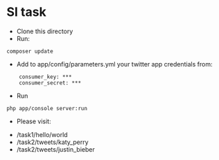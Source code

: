 # SI task
* Clone this directory
* Run:
```
composer update
```
* Add to app/config/parameters.yml your twitter app credentials from:
```
    consumer_key: ***
    consumer_secret: ***
```
* Run
```
php app/console server:run
```

* Please visit:
- /task1/hello/world
- /task2/tweets/katy_perry
- /task2/tweets/justin_bieber